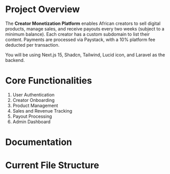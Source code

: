 # Project Overview

The **Creator Monetization Platform** enables African creators to sell digital products, manage sales, and receive payouts every two weeks (subject to a minimum balance). Each creator has a custom subdomain to list their content. Payments are processed via Paystack, with a 10% platform fee deducted per transaction.

You will be using Next.js 15, Shadcn, Tailwind, Lucid icon, and Laravel as the backend.

# Core Functionalities

1. User Authentication
2. Creator Onboarding
3. Product Management
4. Sales and Revenue Tracking
5. Payout Processing
6. Admin Dashboard

# Documentation

# Current File Structure
